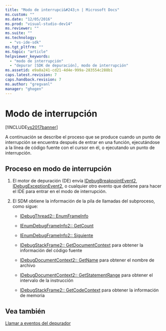 ```yaml
---
title: "Modo de interrupci&#243;n | Microsoft Docs"
ms.custom: ""
ms.date: "12/05/2016"
ms.prod: "visual-studio-dev14"
ms.reviewer: ""
ms.suite: ""
ms.technology: 
  - "vs-ide-sdk"
ms.tgt_pltfrm: ""
ms.topic: "article"
helpviewer_keywords: 
  - "modo de interrupción"
  - "depurar [SDK de depuración], modo de interrupción"
ms.assetid: e9a8a241-cd21-4d4e-999a-283554c288b1
caps.latest.revision: 7
caps.handback.revision: 7
ms.author: "gregvanl"
manager: "ghogen"
---
```

# Modo de interrupci&#243;n
[!INCLUDE[vs2017banner](../../code-quality/includes/vs2017banner.md)]

A continuación se describe el proceso que se produce cuando un punto de interrupción se encuentra después de entrar en una función, ejecutándose a la línea de código fuente con el cursor en él, o ejecutando un punto de interrupción.  
  
## Proceso en modo de interrupción  
  
1.  El motor de depuración \(DE\) envía [IDebugBreakpointEvent2](../../extensibility/debugger/reference/idebugbreakpointevent2.md), [IDebugExceptionEvent2](../../extensibility/debugger/reference/idebugexceptionevent2.md), o cualquier otro evento que detiene para hacer el IDE para entrar en el modo de interrupción.  
  
2.  El SDM obtiene la información de la pila de llamadas del subproceso, como sigue:  
  
    -   [IDebugThread2:: EnumFrameInfo](../../extensibility/debugger/reference/idebugthread2-enumframeinfo.md)  
  
    -   [IEnumDebugFrameInfo2:: GetCount](../../extensibility/debugger/reference/ienumdebugframeinfo2-getcount.md)  
  
    -   [IEnumDebugFrameInfo2:: Siguiente](../../extensibility/debugger/reference/ienumdebugframeinfo2-next.md)  
  
    -   [IDebugStackFrame2:: GetDocumentContext](../../extensibility/debugger/reference/idebugstackframe2-getdocumentcontext.md) para obtener la información del código fuente  
  
    -   [IDebugDocumentContext2:: GetName](../../extensibility/debugger/reference/idebugdocumentcontext2-getname.md) para obtener el nombre de archivo  
  
    -   [IDebugDocumentContext2:: GetStatementRange](../../extensibility/debugger/reference/idebugdocumentcontext2-getstatementrange.md) para obtener el intervalo de la instrucción  
  
    -   [IDebugStackFrame2:: GetCodeContext](../../extensibility/debugger/reference/idebugstackframe2-getcodecontext.md) para obtener la información de memoria  
  
## Vea también  
 [Llamar a eventos del depurador](../../extensibility/debugger/calling-debugger-events.md)